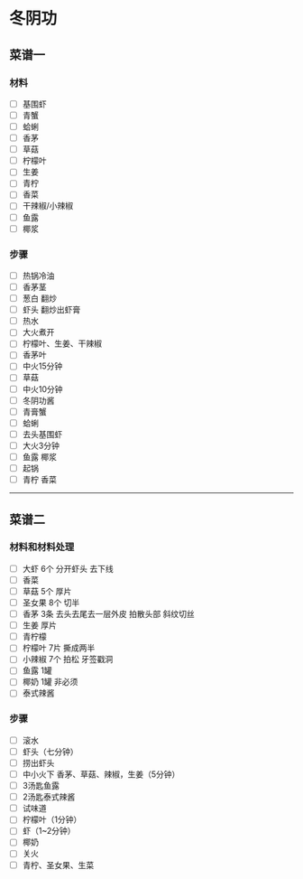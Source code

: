 # 冬阴功

## 菜谱一

### 材料

- [ ] 基围虾
- [ ] 青蟹
- [ ] 蛤蜊
- [ ] 香茅
- [ ] 草菇
- [ ] 柠檬叶
- [ ] 生姜
- [ ] 青柠
- [ ] 香菜
- [ ] 干辣椒/小辣椒
- [ ] 鱼露
- [ ] 椰浆

### 步骤

- [ ] 热锅冷油
- [ ] 香茅茎
- [ ] 葱白 翻炒
- [ ] 虾头 翻炒出虾膏
- [ ] 热水
- [ ] 大火煮开
- [ ] 柠檬叶、生姜、干辣椒
- [ ] 香茅叶
- [ ] 中火15分钟
- [ ] 草菇
- [ ] 中火10分钟
- [ ] 冬阴功酱
- [ ] 青膏蟹
- [ ] 蛤蜊
- [ ] 去头基围虾
- [ ] 大火3分钟
- [ ] 鱼露 椰浆
- [ ] 起锅
- [ ] 青柠 香菜

---


## 菜谱二

### 材料和材料处理

- [ ] 大虾 6个 分开虾头 去下线
- [ ] 香菜
- [ ] 草菇 5个 厚片
- [ ] 圣女果 8个  切半
- [ ] 香茅 3条 去头去尾去一层外皮 拍散头部 斜纹切丝
- [ ] 生姜 厚片
- [ ] 青柠檬
- [ ] 柠檬叶 7片 撕成两半
- [ ] 小辣椒 7个 拍松 牙签戳洞
- [ ] 鱼露 1罐
- [ ] 椰奶 1罐 非必须
- [ ] 泰式辣酱

### 步骤

- [ ] 滚水
- [ ] 虾头（七分钟）
- [ ] 捞出虾头
- [ ] 中小火下 香茅、草菇、辣椒，生姜（5分钟）
- [ ] 3汤匙鱼露
- [ ] 2汤匙泰式辣酱
- [ ] 试味道
- [ ] 柠檬叶（1分钟）
- [ ] 虾（1~2分钟）
- [ ] 椰奶
- [ ] 关火
- [ ] 青柠、圣女果、生菜
